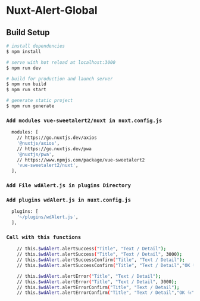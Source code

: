 # Nuxt-Alert-Global

## Build Setup

```bash
# install dependencies
$ npm install

# serve with hot reload at localhost:3000
$ npm run dev

# build for production and launch server
$ npm run build
$ npm run start

# generate static project
$ npm run generate
```

### `Add modules vue-sweetalert2/nuxt in nuxt.config.js`

```bash
  modules: [
    // https://go.nuxtjs.dev/axios
    '@nuxtjs/axios',
    // https://go.nuxtjs.dev/pwa
    '@nuxtjs/pwa',
    // https://www.npmjs.com/package/vue-sweetalert2
    'vue-sweetalert2/nuxt',
  ],
```

  
### `Add File wdAlert.js in plugins Directory`
  
### `Add plugins wdAlert.js in nuxt.config.js`

```bash
  plugins: [
    '~/plugins/wdAlert.js',
  ],
```

### `Call with this functions`

```bash
    // this.$wdAlert.alertSuccess("Title", "Text / Detail");
    // this.$wdAlert.alertSuccess("Title", "Text / Detail", 3000);
    // this.$wdAlert.alertSuccessConfirm("Title", "Text / Detail");
    // this.$wdAlert.alertSuccessConfirm("Title", "Text / Detail","OK จ้า");

    // this.$wdAlert.alertError("Title", "Text / Detail");
    // this.$wdAlert.alertError("Title", "Text / Detail", 3000);
    // this.$wdAlert.alertErrorConfirm("Title", "Text / Detail");
    // this.$wdAlert.alertErrorConfirm("Title", "Text / Detail","OK จ้า");
```